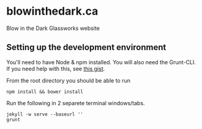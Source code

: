 blowinthedark.ca
================

Blow in the Dark Glassworks website


## Setting up the development environment

You'll need to have Node & npm installed. You will also need the Grunt-CLI.  If you need help with this, see [this gist](https://gist.github.com/elidupuis/7045445).

From the root directory you should be able to run

`npm install && bower install`


Run the following in 2 separete terminal windows/tabs.
```
jekyll -w serve --baseurl ''
grunt
```
